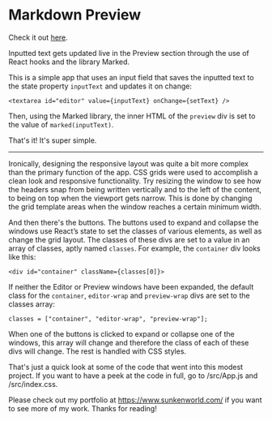 # Markdown Preview

Check it out [here](https://www.sunkenworld.com/markdown-app).

Inputted text gets updated live in the Preview section through the use of React hooks and the library Marked.

This is a simple app that uses an input field that saves the inputted text to the state property `inputText` and updates it on change:

```
<textarea id="editor" value={inputText} onChange={setText} />
```

Then, using the Marked library, the inner HTML of the `preview` div is set to the value of `marked(inputText)`.

That's it! It's super simple.

---

Ironically, designing the responsive layout was quite a bit more complex than the primary function of the app. CSS grids were used to accomplish a clean look and responsive functionality. Try resizing the window to see how the headers snap from being written vertically and to the left of the content, to being on top when the viewport gets narrow. This is done by changing the grid template areas when the window reaches a certain minimum width.

And then there's the buttons. The buttons used to expand and collapse the windows use React’s state to set the classes of various elements, as well as change the grid layout. The classes of these divs are set to a value in an array of classes, aptly named `classes`. For example, the `container` div looks like this:

```
<div id="container" className={classes[0]}>
```

If neither the Editor or Preview windows have been expanded, the default class for the `container`, `editor-wrap` and `preview-wrap` divs are set to the classes array:

```
classes = ["container", "editor-wrap", "preview-wrap"];
```

When one of the buttons is clicked to expand or collapse one of the windows, this array will change and therefore the class of each of these divs will change. The rest is handled with CSS styles.

That's just a quick look at some of the code that went into this modest project. If you want to have a peek at the code in full, go to /src/App.js and /src/index.css.

Please check out my portfolio at https://www.sunkenworld.com/ if you want to see more of my work. Thanks for reading!
